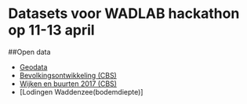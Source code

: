 # Datasets voor WADLAB hackathon op 11-13 april

##Open data
+ [Geodata](https://www.rijkswaterstaat.nl/apps/geoservices/geodata/dmc/)
+ [Bevolkingsontwikkeling (CBS)](http://statline.cbs.nl/Statweb/publication/?DM=SLNL&PA=37230ned&D1=0-2,4-5,7-8,13-17&D2=493&D3=a&HDR=G2&STB=G1,T&VW=T)
+ [Wijken en buurten 2017 (CBS)](https://www.cbs.nl/nl-nl/maatwerk/2017/31/kerncijfers-wijken-en-buurten-2017)
+ [Lodingen Waddenzee(bodemdiepte)]